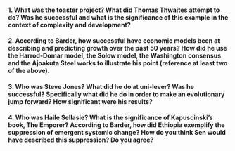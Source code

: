 #### 1. What was the toaster project? What did Thomas Thwaites attempt to do? Was he successful and what is the significance of this example in the context of complexity and development?
#### 2. According to Barder, how successful have economic models been at describing and predicting growth over the past 50 years?  How did he use the Harrod-Domar model, the Solow model, the Washington consensus and the Ajoakuta Steel works to illustrate his point (reference at least two of the above).
#### 3. Who was Steve Jones? What did he do at uni-lever? Was he successful?  Specifically what did he do in order to make an evolutionary jump forward?  How significant were his results?
#### 4. Who was Haile Sellasie?  What is the significance of Kapuscinski’s book, The Emporer?  According to Barder, how did Ethiopia exemplify the suppression of emergent systemic change?  How do you think Sen would have described this suppression? Do you agree?

